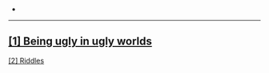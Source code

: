 -
---
<a href="/_posts/2020-12-28-ugly.md" target='_blank'>[1] Being ugly in ugly worlds</a>
---
<a href="/_posts/2020-12-28-riddles.md" target='_blank'>[2] Riddles</a>
